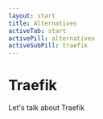```yaml
---
layout: start
title: Alternatives
activeTab: start
activePill: alternatives
activeSubPill: traefik
---
```

# Traefik

Let's talk about Traefik
